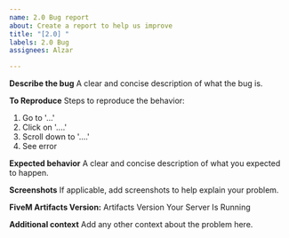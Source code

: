 ```yaml
---
name: 2.0 Bug report
about: Create a report to help us improve
title: "[2.0] "
labels: 2.0 Bug
assignees: Alzar

---
```


**Describe the bug**
A clear and concise description of what the bug is.

**To Reproduce**
Steps to reproduce the behavior:
1. Go to '...'
2. Click on '....'
3. Scroll down to '....'
4. See error

**Expected behavior**
A clear and concise description of what you expected to happen.

**Screenshots**
If applicable, add screenshots to help explain your problem.

**FiveM Artifacts Version:**
Artifacts Version Your Server Is Running

**Additional context**
Add any other context about the problem here.
